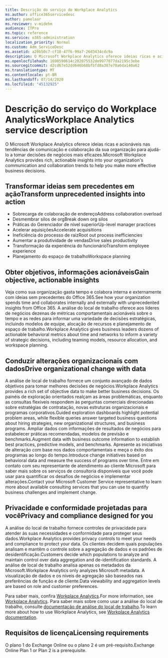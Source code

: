 ```yaml
---
title: Descrição do serviço do Workplace Analytics
ms.author: office365servicedesc
author: pamelaar
ms.reviewer: v-midehm
audience: ITPro
ms.topic: reference
ms.service: o365-administration
localization_priority: Normal
ms.custom: Adm_ServiceDesc
ms.assetid: a20b50c7-cf18-47f6-99a7-26d3434cdc9a
description: O Microsoft Workplace Analytics oferece ideias ricas e acionáveis nas tendências de comunicação e colaboração da sua organização para ajudá-lo a tomar decisões de negócios mais eficazes.
ms.openlocfilehash: 1698590614c202075532de9977077da2195c3ebe
ms.sourcegitcommit: d2cd67e52dd646b68bfbfd8a387e70a6da140a62
ms.translationtype: MT
ms.contentlocale: pt-BR
ms.lasthandoff: 07/14/2020
ms.locfileid: "45132925"
---
```

# <a name="workplace-analytics-service-description"></a><span data-ttu-id="9d249-103">Descrição do serviço do Workplace Analytics</span><span class="sxs-lookup"><span data-stu-id="9d249-103">Workplace Analytics service description</span></span>

<span data-ttu-id="9d249-104">O Microsoft Workplace Analytics oferece ideias ricas e acionáveis nas tendências de comunicação e colaboração da sua organização para ajudá-lo a tomar decisões de negócios mais eficazes.</span><span class="sxs-lookup"><span data-stu-id="9d249-104">Microsoft Workplace Analytics provides rich, actionable insights into your organization's communication and collaboration trends to help you make more effective business decisions.</span></span>

## <a name="transform-unprecedented-insights-into-action"></a><span data-ttu-id="9d249-105">Transformar ideias sem precedentes em ação</span><span class="sxs-lookup"><span data-stu-id="9d249-105">Transform unprecedented insights into action</span></span>

* <span data-ttu-id="9d249-106">Sobrecarga de colaboração de endereço</span><span class="sxs-lookup"><span data-stu-id="9d249-106">Address collaboration overload</span></span>
* <span data-ttu-id="9d249-107">Desmembrar silos de org</span><span class="sxs-lookup"><span data-stu-id="9d249-107">Break down org silos</span></span>
* <span data-ttu-id="9d249-108">Práticas do Gerenciador de nível superior</span><span class="sxs-lookup"><span data-stu-id="9d249-108">Up-level manager practices</span></span>
* <span data-ttu-id="9d249-109">Acelerar aquisições</span><span class="sxs-lookup"><span data-stu-id="9d249-109">Accelerate acquisitions</span></span>
* <span data-ttu-id="9d249-110">Ineficiência do processo de raiz</span><span class="sxs-lookup"><span data-stu-id="9d249-110">Root out process inefficiencies</span></span>
* <span data-ttu-id="9d249-111">Aumentar a produtividade de vendas</span><span class="sxs-lookup"><span data-stu-id="9d249-111">Drive sales productivity</span></span>
* <span data-ttu-id="9d249-112">Transformação da experiência do funcionário</span><span class="sxs-lookup"><span data-stu-id="9d249-112">Transform employee experience</span></span>
* <span data-ttu-id="9d249-113">Planejamento do espaço de trabalho</span><span class="sxs-lookup"><span data-stu-id="9d249-113">Workspace planning</span></span>

## <a name="gain-objective-actionable-insights"></a><span data-ttu-id="9d249-114">Obter objetivos, informações acionáveis</span><span class="sxs-lookup"><span data-stu-id="9d249-114">Gain objective, actionable insights</span></span>

<span data-ttu-id="9d249-115">Veja como sua organização gasta tempo e colabora interna e externamente com ideias sem precedentes do Office 365.</span><span class="sxs-lookup"><span data-stu-id="9d249-115">See how your organization spends time and collaborates internally and externally with unprecedented insights from Office 365.</span></span> <span data-ttu-id="9d249-116">A análise do local de trabalho oferece aos líderes de negócios dezenas de métricas comportamentais acionáveis sobre o tempo e as redes para informar uma variedade de decisões estratégicas, incluindo modelos de equipe, alocação de recursos e planejamento de espaço de trabalho.</span><span class="sxs-lookup"><span data-stu-id="9d249-116">Workplace Analytics gives business leaders dozens of actionable behavioral metrics about time and networks to inform a variety of strategic decisions, including teaming models, resource allocation, and workspace planning.</span></span>

## <a name="drive-organizational-change-with-data"></a><span data-ttu-id="9d249-117">Conduzir alterações organizacionais com dados</span><span class="sxs-lookup"><span data-stu-id="9d249-117">Drive organizational change with data</span></span>

<span data-ttu-id="9d249-118">A análise de local de trabalho fornece um conjunto avançado de dados objetivos para tomar melhores decisões de negócios.</span><span class="sxs-lookup"><span data-stu-id="9d249-118">Workplace Analytics provides a rich set of objective data to make better business decisions.</span></span> <span data-ttu-id="9d249-119">Os painéis de exploração orientados realçam as áreas problemáticas, enquanto as consultas flexíveis respondem às perguntas comerciais direcionadas sobre estratégias de contratação, novas estruturas organizacionais e programas corporativos.</span><span class="sxs-lookup"><span data-stu-id="9d249-119">Guided exploration dashboards highlight potential problem areas, while flexible queries answer targeted business questions about hiring strategies, new organizational structures, and business programs.</span></span> <span data-ttu-id="9d249-120">Ampliar dados com informações de resultados de negócios para estabelecer práticas recomendadas, modelos de previsão e benchmarks.</span><span class="sxs-lookup"><span data-stu-id="9d249-120">Augment data with business outcome information to establish best practices, predictive models, and benchmarks.</span></span> <span data-ttu-id="9d249-121">Apresente as iniciativas de alteração com base nos dados comportamentais e meça o êxito dos programas ao longo do tempo.</span><span class="sxs-lookup"><span data-stu-id="9d249-121">Introduce change initiatives based on behavioral data and measure the success of programs over time.</span></span> <span data-ttu-id="9d249-122">Entre em contato com seu representante de atendimento ao cliente Microsoft para saber mais sobre os serviços de consultoria disponíveis que você pode usar para quantificar os desafios de negócios e implementar alterações.</span><span class="sxs-lookup"><span data-stu-id="9d249-122">Contact your Microsoft Customer Service representative to learn more about available consulting services that you can use to quantify business challenges and implement change.</span></span>

## <a name="privacy-and-compliance-designed-for-you"></a><span data-ttu-id="9d249-123">Privacidade e conformidade projetadas para você</span><span class="sxs-lookup"><span data-stu-id="9d249-123">Privacy and compliance designed for you</span></span>

<span data-ttu-id="9d249-124">A análise do local de trabalho fornece controles de privacidade para atender às suas necessidades e conformidade para proteger seus dados.</span><span class="sxs-lookup"><span data-stu-id="9d249-124">Workplace Analytics provides privacy controls to meet your needs and compliance to protect your data.</span></span> <span data-ttu-id="9d249-125">Os clientes decidem quais populações analisam e mantêm o controle sobre a agregação de dados e os padrões de desidentificação.</span><span class="sxs-lookup"><span data-stu-id="9d249-125">Customers decide which populations to analyze and maintain control over data aggregation and de-identification standards.</span></span> <span data-ttu-id="9d249-126">A análise de local de trabalho analisa apenas os metadados da Microsoft.</span><span class="sxs-lookup"><span data-stu-id="9d249-126">Workplace Analytics only analyzes Microsoft metadata.</span></span> <span data-ttu-id="9d249-127">A visualização de dados e os níveis de agregação são baseados nas preferências de função e de cliente.</span><span class="sxs-lookup"><span data-stu-id="9d249-127">Data viewability and aggregation levels are based on role and customer preferences.</span></span>

<span data-ttu-id="9d249-128">Para saber mais, confira [Workplace Analytics](https://go.microsoft.com/fwlink/?linkid=852492).</span><span class="sxs-lookup"><span data-stu-id="9d249-128">For more information, see [Workplace Analytics](https://go.microsoft.com/fwlink/?linkid=852492).</span></span> <span data-ttu-id="9d249-129">Para saber mais sobre como usar a análise do local de trabalho, consulte [documentação de análise do local de trabalho](https://docs.microsoft.com/workplace-analytics/).</span><span class="sxs-lookup"><span data-stu-id="9d249-129">To learn more about how to use Workplace Analytics, see [Workplace Analytics documentation](https://docs.microsoft.com/workplace-analytics/).</span></span>
  
## <a name="licensing-requirements"></a><span data-ttu-id="9d249-130">Requisitos de licença</span><span class="sxs-lookup"><span data-stu-id="9d249-130">Licensing requirements</span></span>

<span data-ttu-id="9d249-131">O plano 1 do Exchange Online ou o plano 2 é um pré-requisito.</span><span class="sxs-lookup"><span data-stu-id="9d249-131">Exchange Online Plan 1 or Plan 2 is a prerequisite.</span></span>
